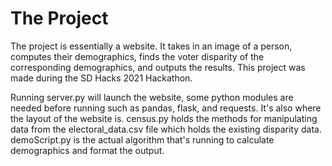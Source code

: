 # The Project
The project is essentially a website. It takes in an image of a person, computes their demographics, finds the voter disparity of the corresponding demographics, and outputs the 
results. This project was made during the SD Hacks 2021 Hackathon.

Running server.py will launch the website, some python modules are needed before running such as pandas, flask, and requests. 
It's also where the layout of the website is.
census.py holds the methods for manipulating data from the electoral_data.csv file which holds the existing disparity data.
demoScript.py is the actual algorithm that's running to calculate demographics and format the output.